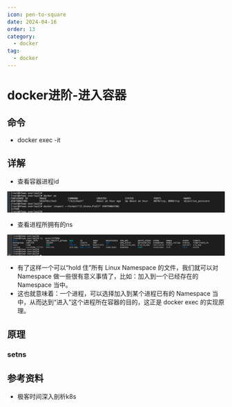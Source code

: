 ```yaml
---
icon: pen-to-square
date: 2024-04-16
order: 13
category:
  - docker
tag:
  - docker
---
```

# docker进阶-进入容器

## 命令

- docker exec -it 

## 详解

- 查看容器进程id

![image-20220711005530321](./images/image-20220711005530321.png)

- 查看进程所拥有的ns

![image-20220711005616730](./images/image-20220711005616730.png)

- 有了这样一个可以“hold 住”所有 Linux Namespace 的文件，我们就可以对 Namespace 做一些很有意义事情了，比如：加入到一个已经存在的 Namespace 当中。
- 这也就意味着：一个进程，可以选择加入到某个进程已有的 Namespace 当中，从而达到“进入”这个进程所在容器的目的，这正是 docker exec 的实现原理。

## 原理

### setns





##  参考资料

- 极客时间深入剖析k8s